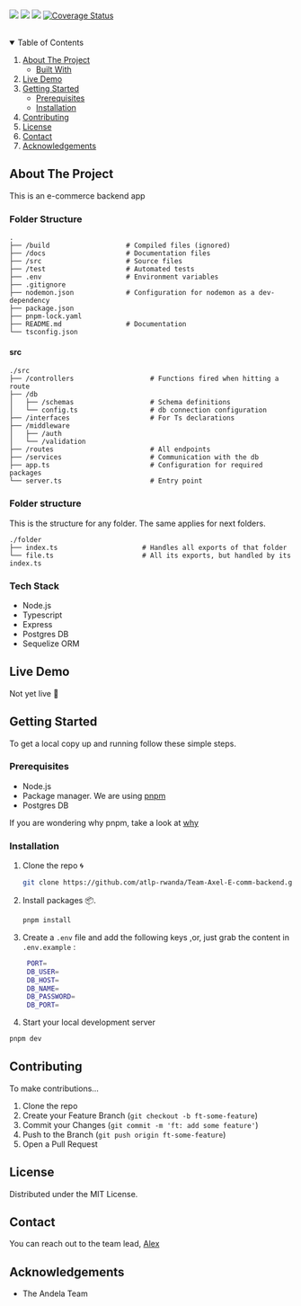 <br>

![](https://img.shields.io/badge/Maintained-Yes-green)
![](https://img.shields.io/badge/Pull_Requests-Accepting-green)
![](https://img.shields.io/badge/Contributions-Accepting-cyan)
[![Coverage Status](https://coveralls.io/repos/github/atlp-rwanda/e-comm-team-axel25-bn/badge.svg)](https://coveralls.io/github/atlp-rwanda/e-comm-team-axel25-bn)

<br>

<!-- TABLE OF CONTENTS -->

<details open="open">
  <summary>Table of Contents</summary>
  <ol>
    <li>
      <a href="#about-the-project">About The Project</a>
      <ul>
        <li><a href="#built-with">Built With</a></li>
      </ul>
    </li>
    <li><a href="#live-demo">Live Demo</a></li>
    <li>
      <a href="#getting-started">Getting Started</a>
      <ul>
        <li><a href="#prerequisites">Prerequisites</a></li>
        <li><a href="#installation">Installation</a></li>
      </ul>
    </li>
    <li><a href="#contributing">Contributing</a></li>
    <li><a href="#license">License</a></li>
    <li><a href="#contact">Contact</a></li>
    <li><a href="#acknowledgements">Acknowledgements</a></li>
  </ol>
</details>

<!-- ABOUT THE PROJECT -->

## About The Project

This is an e-commerce backend app

### Folder Structure

    .
    ├── /build                   # Compiled files (ignored)
    ├── /docs                    # Documentation files
    ├── /src                     # Source files
    ├── /test                    # Automated tests
    ├── .env                     # Environment variables
    ├── .gitignore
    ├── nodemon.json             # Configuration for nodemon as a dev-dependency
    ├── package.json
    ├── pnpm-lock.yaml
    ├── README.md                # Documentation
    └── tsconfig.json

#### src

    ./src
    ├── /controllers                   # Functions fired when hitting a route
    ├── /db
    │   ├── /schemas                   # Schema definitions
    │   └── config.ts                  # db connection configuration
    ├── /interfaces                    # For Ts declarations
    ├── /middleware
    │   ├── /auth
    │   └── /validation
    ├── /routes                        # All endpoints
    ├── /services                      # Communication with the db
    ├── app.ts                         # Configuration for required packages
    └── server.ts                      # Entry point

### Folder structure

This is the structure for any folder. The same applies for next folders.

    ./folder
    ├── index.ts                     # Handles all exports of that folder
    └── file.ts                      # All its exports, but handled by its index.ts

### Tech Stack

- []() Node.js
- []() Typescript
- []() Express
- []() Postgres DB
- []() Sequelize ORM

<!-- LIVE DEMO -->

## Live Demo

Not yet live 🙂

<!-- GETTING STARTED -->

## Getting Started

To get a local copy up and running follow these simple steps.

### Prerequisites

- []() Node.js
- []() Package manager. We are using [pnpm](https://pnpm.io/)
- []() Postgres DB

If you are wondering why pnpm, take a look at [why](https://www.atatus.com/blog/npm-vs-yarn-vs-pnpm/)

### Installation

1. Clone the repo 🌀
   ```sh
   git clone https://github.com/atlp-rwanda/Team-Axel-E-comm-backend.git
   ```
2. Install packages 📦.
   ```sh
   pnpm install
   ```
3. Create a `.env` file and add the following keys ,or, just grab the content in `.env.example` :
   ```sh
    PORT=
    DB_USER=
    DB_HOST=
    DB_NAME=
    DB_PASSWORD=
    DB_PORT=
   ```
4. Start your local development server

```sh
pnpm dev
```

<!-- CONTRIBUTING -->

## Contributing

To make contributions...

1. Clone the repo
1. Create your Feature Branch (`git checkout -b ft-some-feature`)
1. Commit your Changes (`git commit -m 'ft: add some feature'`)
1. Push to the Branch (`git push origin ft-some-feature`)
1. Open a Pull Request

<!-- LICENSE -->

## License

Distributed under the MIT License.

<!-- CONTACT -->

## Contact

You can reach out to the team lead, [Alex](mailto:mucyoalexaxel@gmail.com)

<!-- ACKNOWLEDGEMENTS -->

## Acknowledgements

- []() The Andela Team
